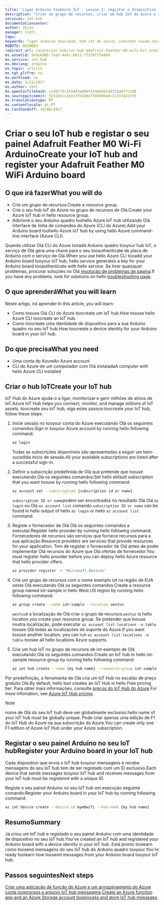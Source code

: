 ```yaml
---
title: 'Ligar Arduino tooAzure IoT - Lesson 2: registar o dispositivo | Microsoft Docs'
description: "Criar um grupo de recursos, criar um hub IoT do Azure e registar Adafruit Feather M0 Wi-Fi no hub IoT do Azure de Olá utilizando Olá CLI do Azure."
services: iot-hub
documentationcenter: 
author: shizn
manager: timtl
tags: 
keywords: ligar arduino toocloud, hub iot do azure, internet nuvem coisas, dispositivo, nuvem arduino de criar do hub iot do azure
ROBOTS: NOINDEX
redirect_url: /azure/iot-hub/iot-hub-adafruit-feather-m0-wifi-kit-arduino-get-started
ms.assetid: 5edc690b-7a1d-4ebc-b011-ff27bfffe6e8
ms.service: iot-hub
ms.devlang: arduino
ms.topic: article
ms.tgt_pltfrm: na
ms.workload: na
ms.date: 3/21/2017
ms.author: xshi
ms.openlocfilehash: ca362f9c143dd3a98bf47a66b63a9725a0ffc2d8
ms.sourcegitcommit: 523283cc1b3c37c428e77850964dc1c33742c5f0
ms.translationtype: MT
ms.contentlocale: pt-PT
ms.lasthandoff: 10/06/2017
---
```

# <a name="create-your-iot-hub-and-register-your-adafruit-feather-m0-wifi-arduino-board"></a><span data-ttu-id="4592b-104">Criar o seu IoT hub e registar o seu painel Adafruit Feather M0 Wi-Fi Arduino</span><span class="sxs-lookup"><span data-stu-id="4592b-104">Create your IoT hub and register your Adafruit Feather M0 WiFi Arduino board</span></span>

## <a name="what-you-will-do"></a><span data-ttu-id="4592b-105">O que irá fazer</span><span class="sxs-lookup"><span data-stu-id="4592b-105">What you will do</span></span>
* <span data-ttu-id="4592b-106">Crie um grupo de recursos.</span><span class="sxs-lookup"><span data-stu-id="4592b-106">Create a resource group.</span></span>
* <span data-ttu-id="4592b-107">Crie o seu hub IoT do Azure no grupo de recursos de Olá.</span><span class="sxs-lookup"><span data-stu-id="4592b-107">Create your Azure IoT hub in hello resource group.</span></span>
* <span data-ttu-id="4592b-108">Adicione o seu Arduino quadro toohello Azure IoT hub utilizando Olá interface de linha de comandos do Azure (CLI do Azure).</span><span class="sxs-lookup"><span data-stu-id="4592b-108">Add your Arduino board toohello Azure IoT hub by using hello Azure command-line interface (Azure CLI).</span></span>

<span data-ttu-id="4592b-109">Quando utilizar Olá CLI do Azure tooadd Arduino quadro tooyour hub IoT, o serviço de Olá gera uma chave para o seu tooauthenticate de placa de Arduino com o serviço de Olá.</span><span class="sxs-lookup"><span data-stu-id="4592b-109">When you use hello Azure CLI tooadd your Arduino board tooyour IoT hub, hello service generates a key for your Arduino board tooauthenticate with hello service.</span></span> <span data-ttu-id="4592b-110">Se tiver quaisquer problemas, procurar soluções no Olá [resolução de problemas de página][troubleshoot].</span><span class="sxs-lookup"><span data-stu-id="4592b-110">If you have any problems, look for solutions on hello [troubleshooting page][troubleshoot].</span></span>

## <a name="what-you-will-learn"></a><span data-ttu-id="4592b-111">O que aprenderá</span><span class="sxs-lookup"><span data-stu-id="4592b-111">What you will learn</span></span>
<span data-ttu-id="4592b-112">Neste artigo, irá aprender:</span><span class="sxs-lookup"><span data-stu-id="4592b-112">In this article, you will learn:</span></span>
* <span data-ttu-id="4592b-113">Como toouse Olá CLI do Azure toocreate um IoT hub.</span><span class="sxs-lookup"><span data-stu-id="4592b-113">How toouse hello Azure CLI toocreate an IoT hub.</span></span>
* <span data-ttu-id="4592b-114">Como toocreate uma identidade de dispositivo para a sua Arduino quadro no seu IoT hub.</span><span class="sxs-lookup"><span data-stu-id="4592b-114">How toocreate a device identity for your Arduino board in your IoT hub.</span></span>

## <a name="what-you-need"></a><span data-ttu-id="4592b-115">Do que precisa</span><span class="sxs-lookup"><span data-stu-id="4592b-115">What you need</span></span>
* <span data-ttu-id="4592b-116">Uma conta do Azure</span><span class="sxs-lookup"><span data-stu-id="4592b-116">An Azure account</span></span>
* <span data-ttu-id="4592b-117">CLI do Azure de um computador com Olá instalada</span><span class="sxs-lookup"><span data-stu-id="4592b-117">A computer with hello Azure CLI installed</span></span>

## <a name="create-your-iot-hub"></a><span data-ttu-id="4592b-118">Criar o hub IoT</span><span class="sxs-lookup"><span data-stu-id="4592b-118">Create your IoT hub</span></span>
<span data-ttu-id="4592b-119">IoT Hub do Azure ajuda-o a ligar, monitorizar e gerir milhões de ativos de IoT.</span><span class="sxs-lookup"><span data-stu-id="4592b-119">Azure IoT Hub helps you connect, monitor, and manage millions of IoT assets.</span></span> <span data-ttu-id="4592b-120">toocreate seu IoT hub, siga estes passos:</span><span class="sxs-lookup"><span data-stu-id="4592b-120">toocreate your IoT hub, follow these steps:</span></span>

1. <span data-ttu-id="4592b-121">Inicie sessão no tooyour conta do Azure executando Olá os seguintes comandos:</span><span class="sxs-lookup"><span data-stu-id="4592b-121">Sign in tooyour Azure account by running hello following command:</span></span>

   ```bash
   az login
   ```

   <span data-ttu-id="4592b-122">Todas as subscrições disponíveis são apresentadas a seguir um bem-sucedida início de sessão.</span><span class="sxs-lookup"><span data-stu-id="4592b-122">All your available subscriptions are listed after a successful sign-in.</span></span>

2. <span data-ttu-id="4592b-123">Definir a subscrição predefinida de Olá que pretende que toouse executando Olá os seguintes comandos:</span><span class="sxs-lookup"><span data-stu-id="4592b-123">Set hello default subscription that you want toouse by running hello following command:</span></span>

   ```bash
   az account set --subscription {subscription id or name}
   ```

   <span data-ttu-id="4592b-124">`subscription ID or name`podem ser encontrados no resultado Olá Olá `az login` ou Olá `az account list` comando.</span><span class="sxs-lookup"><span data-stu-id="4592b-124">`subscription ID or name` can be found in hello output of hello `az login` or hello `az account list` command.</span></span>

3. <span data-ttu-id="4592b-125">Registe o fornecedor de Olá Olá os seguintes comandos a executar.</span><span class="sxs-lookup"><span data-stu-id="4592b-125">Register hello provider by running hello following command.</span></span> <span data-ttu-id="4592b-126">Fornecedores de recursos são serviços que fornece recursos para a sua aplicação.</span><span class="sxs-lookup"><span data-stu-id="4592b-126">Resource providers are services that provide resources for your application.</span></span> <span data-ttu-id="4592b-127">Tem de registar o fornecedor de Olá antes de poder implementar Olá recursos do Azure que Olá ofertas de fornecedor.</span><span class="sxs-lookup"><span data-stu-id="4592b-127">You must register hello provider before you can deploy hello Azure resource that hello provider offers.</span></span>

   ```bash
   az provider register -n "Microsoft.Devices"
   ```
4. <span data-ttu-id="4592b-128">Crie um grupo de recursos com o nome exemplo iot na região de EUA oeste Olá executando Olá os seguintes comandos:</span><span class="sxs-lookup"><span data-stu-id="4592b-128">Create a resource group named iot-sample in hello West US region by running hello following command:</span></span>

   ```bash
   az group create --name iot-sample --location westus
   ```

   <span data-ttu-id="4592b-129">`westus`é a localização de Olá criar o grupo de recursos.</span><span class="sxs-lookup"><span data-stu-id="4592b-129">`westus` is hello location you create your resource group.</span></span> <span data-ttu-id="4592b-130">Se pretender que toouse noutra localização, pode executar `az account list-locations -o table` toosee Olá todas as localizações de suporte do Azure.</span><span class="sxs-lookup"><span data-stu-id="4592b-130">If you want toouse another location, you can run `az account list-locations -o table` toosee all hello locations Azure supports.</span></span>

5. <span data-ttu-id="4592b-131">Crie um hub IoT no grupo de recursos de iot-exemplo de Olá executando Olá os seguintes comandos:</span><span class="sxs-lookup"><span data-stu-id="4592b-131">Create an IoT hub in hello iot-sample resource group by running hello following command:</span></span>

   ```bash
   az iot hub create --name {my hub name} --resource-group iot-sample
   ```

<span data-ttu-id="4592b-132">Por predefinição, a ferramenta de Olá cria um IoT Hub no escalão de preço gratuito Olá.</span><span class="sxs-lookup"><span data-stu-id="4592b-132">By default, hello tool creates an IoT Hub in hello Free pricing tier.</span></span> <span data-ttu-id="4592b-133">Para obter mais informações, consulte [preços do IoT Hub do Azure](https://azure.microsoft.com/pricing/details/iot-hub/).</span><span class="sxs-lookup"><span data-stu-id="4592b-133">For more infomation, see [Azure IoT Hub pricing](https://azure.microsoft.com/pricing/details/iot-hub/).</span></span>

> [!NOTE]
> <span data-ttu-id="4592b-134">nome de Olá do seu IoT hub deve ser globalmente exclusivo.</span><span class="sxs-lookup"><span data-stu-id="4592b-134">hello name of your IoT hub must be globally unique.</span></span>
> <span data-ttu-id="4592b-135">Pode criar apenas uma edição de F1 do IoT Hub do Azure na sua subscrição do Azure.</span><span class="sxs-lookup"><span data-stu-id="4592b-135">You can create only one F1 edition of Azure IoT Hub under your Azure subscription.</span></span>

## <a name="register-your-arduino-board-in-your-iot-hub"></a><span data-ttu-id="4592b-136">Registar o seu painel Arduino no seu IoT hub</span><span class="sxs-lookup"><span data-stu-id="4592b-136">Register your Arduino board in your IoT hub</span></span>
<span data-ttu-id="4592b-137">Cada dispositivo que envia o IoT hub tooyour mensagens e recebe mensagens do seu IoT hub tem de ser registado com um ID exclusivo.</span><span class="sxs-lookup"><span data-stu-id="4592b-137">Each device that sends messages tooyour IoT hub and receives messages from your IoT hub must be registered with a unique ID.</span></span>

<span data-ttu-id="4592b-138">Registe o seu painel Arduino no seu IoT hub em execução seguinte comando:</span><span class="sxs-lookup"><span data-stu-id="4592b-138">Register your Arduino board in your IoT hub by running following command:</span></span>

```bash
az iot device create --device-id mym0wifi --hub-name {my hub name}
```

## <a name="summary"></a><span data-ttu-id="4592b-139">Resumo</span><span class="sxs-lookup"><span data-stu-id="4592b-139">Summary</span></span>
<span data-ttu-id="4592b-140">Já criou um IoT hub e registado o seu painel Arduino com uma identidade de dispositivo no seu IoT hub.</span><span class="sxs-lookup"><span data-stu-id="4592b-140">You've created an IoT hub and registered your Arduino board with a device identity in your IoT hub.</span></span> <span data-ttu-id="4592b-141">Está pronto toolearn como toosend mensagens do seu IoT hub do Arduino quadro tooyour.</span><span class="sxs-lookup"><span data-stu-id="4592b-141">You're ready toolearn how toosend messages from your Arduino board tooyour IoT hub.</span></span>

## <a name="next-steps"></a><span data-ttu-id="4592b-142">Passos seguintes</span><span class="sxs-lookup"><span data-stu-id="4592b-142">Next steps</span></span>
<span data-ttu-id="4592b-143">[Criar uma aplicação de função do Azure e um armazenamento do Azure conta tooprocess e arquivo IoT hub mensagens][process-and-store-iot-hub-messages].</span><span class="sxs-lookup"><span data-stu-id="4592b-143">[Create an Azure function app and an Azure Storage account tooprocess and store IoT hub messages][process-and-store-iot-hub-messages].</span></span>


<!-- Images and links -->

[troubleshoot]: iot-hub-adafruit-feather-m0-wifi-kit-arduino-troubleshooting.md
[process-and-store-iot-hub-messages]: iot-hub-adafruit-feather-m0-wifi-kit-arduino-lesson3-deploy-resource-manager-template.md